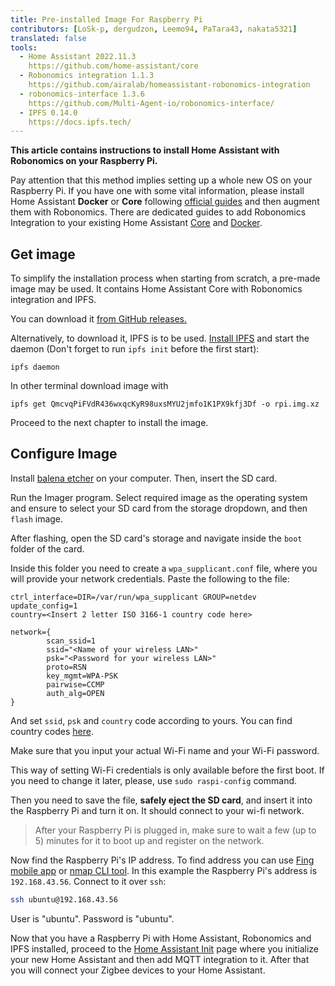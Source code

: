 ```yaml
---
title: Pre-installed Image For Raspberry Pi
contributors: [LoSk-p, dergudzon, Leemo94, PaTara43, nakata5321]
translated: false
tools:
  - Home Assistant 2022.11.3
    https://github.com/home-assistant/core
  - Robonomics integration 1.1.3
    https://github.com/airalab/homeassistant-robonomics-integration
  - robonomics-interface 1.3.6
    https://github.com/Multi-Agent-io/robonomics-interface/
  - IPFS 0.14.0
    https://docs.ipfs.tech/
---
```


**This article contains instructions to install Home Assistant with Robonomics on your Raspberry Pi.**

<robo-wiki-note type="warning" title="Clean set up">

  Pay attention that this method implies setting up a whole new OS on your Raspberry Pi. If you have one with some vital
  information, please install Home Assistant **Docker** or **Core** following 
  [official guides](https://www.home-assistant.io/installation/raspberrypi) and then augment them with Robonomics. There 
  are dedicated guides to add Robonomics Integration to your existing Home Assistant [Core](/docs/hass-install-core) and
  [Docker](/docs/hass-install-docker).

</robo-wiki-note>

## Get image

To simplify the installation process when starting from scratch, a pre-made image may be used. It contains Home Assistant
Core with Robonomics integration and IPFS.

You can download it [from GitHub releases.](https://github.com/airalab/Robonomics-HomeAssistant-image)

Alternatively, to download it, IPFS is to be used. [Install IPFS](https://docs.ipfs.tech/install/command-line/) and start the daemon 
(Don't forget to run `ipfs init` before the first start):
```shell
ipfs daemon
```

In other terminal download image with

```shell
ipfs get QmcvqPiFVdR436wxqcKyR98uxsMYU2jmfo1K1PX9kfj3Df -o rpi.img.xz
```

Proceed to the next chapter to install the image.

## Configure Image

Install [balena etcher](https://www.balena.io/etcher/) on your computer. Then, insert the SD card.

<robo-wiki-picture src="home-assistant/insert-sd-card.gif" alt="insert sd card" />

Run the Imager program. Select required image as the operating system and ensure to select your SD card from the storage dropdown, and then `flash` image.

<robo-wiki-picture src="home-assistant/balena.jpg" alt="Balena installer" />

After flashing, open the SD card's storage and navigate inside the `boot` folder of the card.

Inside this folder you need to create a `wpa_supplicant.conf` file, where you will provide your network credentials.
Paste the following to the file:
```shell
ctrl_interface=DIR=/var/run/wpa_supplicant GROUP=netdev
update_config=1
country=<Insert 2 letter ISO 3166-1 country code here>

network={
        scan_ssid=1
        ssid="<Name of your wireless LAN>"
        psk="<Password for your wireless LAN>"
        proto=RSN
        key_mgmt=WPA-PSK
        pairwise=CCMP
        auth_alg=OPEN
}
```
And set `ssid`, `psk` and `country` code according to yours. You can find country codes [here](https://en.wikipedia.org/wiki/List_of_ISO_3166_country_codes). 

<robo-wiki-note type="warning">
  Make sure that you input your actual Wi-Fi name and your Wi-Fi password.
</robo-wiki-note>

<robo-wiki-note type="note"> This way of setting Wi-Fi credentials is only available before the first boot. If you need to change it later, please, use `sudo raspi-config` command. 
</robo-wiki-note>

Then you need to save the file, **safely eject the SD card**, and insert it into the Raspberry Pi and turn it on. It should connect to your wi-fi network. 

> After your Raspberry Pi is plugged in, make sure to wait a few (up to 5) minutes for it to boot up and register on the network. 

Now find the Raspberry Pi's IP address. To find address you can use [Fing mobile app](https://www.fing.com/products)
or [nmap CLI tool](https://vitux.com/find-devices-connected-to-your-network-with-nmap/).  In this example the Raspberry Pi's address is `192.168.43.56`.
Connect to it over `ssh`:

```bash
ssh ubuntu@192.168.43.56
```

<robo-wiki-note type="note"> User is "ubuntu". Password is "ubuntu". </robo-wiki-note>


Now that you have a Raspberry Pi with Home Assistant, Robonomics and IPFS installed, proceed to the [Home Assistant Init](/docs/hass-init/)
page where you initialize your new Home Assistant and then add MQTT integration to it. After that you will
connect your Zigbee devices to your Home Assistant.